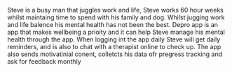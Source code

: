 


















Steve is a busy man that juggles work and life, Steve works 60 hour weeks whilst maintaing time to spend with his family and dog. Whilst jugging work and life balence his mental health has not been the best. Depro app is an app that makes wellbeing a prioity and it can help Steve manage his mental health through the app. When logging int the app daily Steve will get daily reminders, and is also to chat with a therapist online to check up. The app also sends motivatinial conent, colletcts his data ofr pregress tracking and ask for feedback monthly